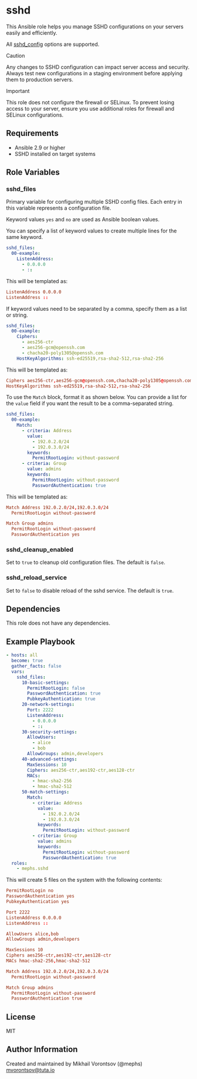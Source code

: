 # sshd

This Ansible role helps you manage SSHD configurations on your servers easily and efficiently.

All [sshd_config](<https://man.freebsd.org/cgi/man.cgi?sshd_config(5)>) options are supported.

> [!CAUTION]
> Any changes to SSHD configuration can impact server access and security. Always test new configurations in a staging environment before applying them to production servers.

> [!IMPORTANT]
> This role does not configure the firewall or SELinux. To prevent losing access to your server, ensure you use additional roles for firewall and SELinux configurations.

## Requirements

- Ansible 2.9 or higher
- SSHD installed on target systems

## Role Variables

### sshd_files

Primary variable for configuring multiple SSHD config files. Each entry in this variable represents a configuration file.

Keyword values `yes` and `no` are used as Ansible boolean values.

You can specify a list of keyword values to create multiple lines for the same keyword.

```yaml
sshd_files:
  00-example:
    ListenAddress:
      - 0.0.0.0
      - ::
```

This will be templated as:

```conf
ListenAddress 0.0.0.0
ListenAddress ::
```

If keyword values need to be separated by a comma, specify them as a list or string.

```yaml
sshd_files:
  00-example:
    Ciphers:
      - aes256-ctr
      - aes256-gcm@openssh.com
      - chacha20-poly1305@openssh.com
    HostKeyAlgorithms: ssh-ed25519,rsa-sha2-512,rsa-sha2-256
```

This will be templated as:

```conf
Ciphers aes256-ctr,aes256-gcm@openssh.com,chacha20-poly1305@openssh.com
HostKeyAlgorithms ssh-ed25519,rsa-sha2-512,rsa-sha2-256
```

To use the `Match` block, format it as shown below. You can provide a list for the `value` field if you want the result to be a comma-separated string.

```yaml
sshd_files:
  00-example:
    Match:
      - criteria: Address
        value:
          - 192.0.2.0/24
          - 192.0.3.0/24
        keywords:
          PermitRootLogin: without-password
      - criteria: Group
        value: admins
        keywords:
          PermitRootLogin: without-password
          PasswordAuthentication: true
```

This will be templated as:

```conf
Match Address 192.0.2.0/24,192.0.3.0/24
  PermitRootLogin without-password

Match Group admins
  PermitRootLogin without-password
  PasswordAuthentication yes
```

### sshd_cleanup_enabled

Set to `true` to cleanup old configuration files. The default is `false`.

### sshd_reload_service

Set to `false` to disable reload of the sshd service. The default is `true`.

## Dependencies

This role does not have any dependencies.

## Example Playbook

```yaml
- hosts: all
  become: true
  gather_facts: false
  vars:
    sshd_files:
      10-basic-settings:
        PermitRootLogin: false
        PasswordAuthentication: true
        PubkeyAuthentication: true
      20-network-settings:
        Port: 2222
        ListenAddress:
          - 0.0.0.0
          - ::
      30-security-settings:
        AllowUsers:
          - alice
          - bob
        AllowGroups: admin,developers
      40-advanced-settings:
        MaxSessions: 10
        Ciphers: aes256-ctr,aes192-ctr,aes128-ctr
        MACs:
          - hmac-sha2-256
          - hmac-sha2-512
      50-match-settings:
        Match:
          - criteria: Address
            value:
              - 192.0.2.0/24
              - 192.0.3.0/24
            keywords:
              PermitRootLogin: without-password
          - criteria: Group
            value: admins
            keywords:
              PermitRootLogin: without-password
              PasswordAuthentication: true
  roles:
    - mephs.sshd
```

This will create 5 files on the system with the following contents:

```conf
PermitRootLogin no
PasswordAuthentication yes
PubkeyAuthentication yes
```

```conf
Port 2222
ListenAddress 0.0.0.0
ListenAddress ::
```

```conf
AllowUsers alice,bob
AllowGroups admin,developers
```

```conf
MaxSessions 10
Ciphers aes256-ctr,aes192-ctr,aes128-ctr
MACs hmac-sha2-256,hmac-sha2-512
```

```conf
Match Address 192.0.2.0/24,192.0.3.0/24
  PermitRootLogin without-password

Match Group admins
  PermitRootLogin without-password
  PasswordAuthentication true
```

## License

MIT

## Author Information

Created and maintained by Mikhail Vorontsov (@mephs) <mvorontsov@tuta.io>
